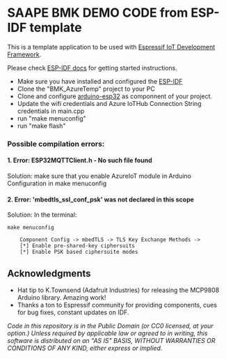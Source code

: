 SAAPE BMK DEMO CODE from ESP-IDF template
====================

This is a template application to be used with [Espressif IoT Development Framework](https://github.com/espressif/esp-idf).

Please check [ESP-IDF docs](https://docs.espressif.com/projects/esp-idf/en/latest/get-started/index.html) for getting started instructions.

- Make sure you have installed and configured the [ESP-IDF](https://github.com/espressif/esp-idf)
- Clone the "BMK_AzureTemp" project to your PC 
- Clone and configure [arduino-esp32](https://github.com/espressif/arduino-esp32) as componnent of your project. 
- Update the wifi credentials and Azure IoTHub Connection String credentials in main.cpp
- run "make menuconfig"   
- run "make flash" 

### Possible compilation errors:
#### 1. Error: ESP32MQTTClient.h - No such file found

   Solution: make sure that you enable AzureIoT module in Arduino Configuration in make menuconfig

#### 2. Error: 'mbedtls_ssl_conf_psk' was not declared in this scope

   Solution: In the terminal: 

```
make menuconfig
```

```
    Component Config -> mbedTLS -> TLS Key Exchange Methods -> 
    [*] Enable pre-shared-key ciphersuits
    [*] Enable PSK based ciphersuite modes
```

## Acknowledgments

* Hat tip to  K.Townsend (Adafruit Industries) for releasing the MCP9808 Arduino library. Amazing work! 
* Thanks a ton to Espressif community for providing components, cues for bug fixes, constant updates on IDF.  


*Code in this repository is in the Public Domain (or CC0 licensed, at your option.)
Unless required by applicable law or agreed to in writing, this
software is distributed on an "AS IS" BASIS, WITHOUT WARRANTIES OR
CONDITIONS OF ANY KIND, either express or implied.*
